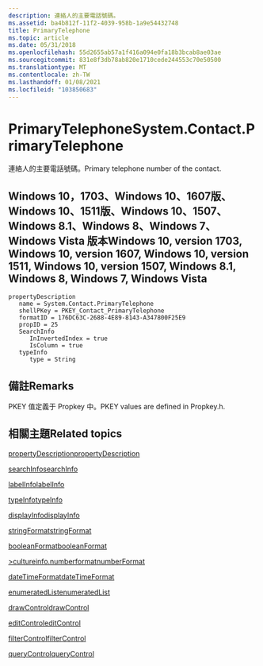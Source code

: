 ```yaml
---
description: 連絡人的主要電話號碼。
ms.assetid: ba4b812f-11f2-4039-958b-1a9e54432748
title: PrimaryTelephone
ms.topic: article
ms.date: 05/31/2018
ms.openlocfilehash: 55d2655ab57a1f416a094e0fa18b3bcab8ae03ae
ms.sourcegitcommit: 831e8f3db78ab820e1710cede244553c70e50500
ms.translationtype: MT
ms.contentlocale: zh-TW
ms.lasthandoff: 01/08/2021
ms.locfileid: "103850683"
---
```

# <a name="systemcontactprimarytelephone"></a><span data-ttu-id="10867-103">PrimaryTelephone</span><span class="sxs-lookup"><span data-stu-id="10867-103">System.Contact.PrimaryTelephone</span></span>

<span data-ttu-id="10867-104">連絡人的主要電話號碼。</span><span class="sxs-lookup"><span data-stu-id="10867-104">Primary telephone number of the contact.</span></span>

## <a name="windows-10-version-1703-windows-10-version-1607-windows-10-version-1511-windows-10-version-1507-windows-81-windows-8-windows-7-windows-vista"></a><span data-ttu-id="10867-105">Windows 10，1703、Windows 10、1607版、Windows 10、1511版、Windows 10、1507、Windows 8.1、Windows 8、Windows 7、Windows Vista 版本</span><span class="sxs-lookup"><span data-stu-id="10867-105">Windows 10, version 1703, Windows 10, version 1607, Windows 10, version 1511, Windows 10, version 1507, Windows 8.1, Windows 8, Windows 7, Windows Vista</span></span>

```
propertyDescription
   name = System.Contact.PrimaryTelephone
   shellPKey = PKEY_Contact_PrimaryTelephone
   formatID = 176DC63C-2688-4E89-8143-A347800F25E9
   propID = 25
   SearchInfo
      InInvertedIndex = true
      IsColumn = true
   typeInfo
      type = String
```

## <a name="remarks"></a><span data-ttu-id="10867-106">備註</span><span class="sxs-lookup"><span data-stu-id="10867-106">Remarks</span></span>

<span data-ttu-id="10867-107">PKEY 值定義于 Propkey 中。</span><span class="sxs-lookup"><span data-stu-id="10867-107">PKEY values are defined in Propkey.h.</span></span>

## <a name="related-topics"></a><span data-ttu-id="10867-108">相關主題</span><span class="sxs-lookup"><span data-stu-id="10867-108">Related topics</span></span>

<dl> <dt>

[<span data-ttu-id="10867-109">propertyDescription</span><span class="sxs-lookup"><span data-stu-id="10867-109">propertyDescription</span></span>](./propdesc-schema-propertydescription.md)
</dt> <dt>

[<span data-ttu-id="10867-110">searchInfo</span><span class="sxs-lookup"><span data-stu-id="10867-110">searchInfo</span></span>](./propdesc-schema-searchinfo.md)
</dt> <dt>

[<span data-ttu-id="10867-111">labelInfo</span><span class="sxs-lookup"><span data-stu-id="10867-111">labelInfo</span></span>](./propdesc-schema-labelinfo.md)
</dt> <dt>

[<span data-ttu-id="10867-112">typeInfo</span><span class="sxs-lookup"><span data-stu-id="10867-112">typeInfo</span></span>](./propdesc-schema-typeinfo.md)
</dt> <dt>

[<span data-ttu-id="10867-113">displayInfo</span><span class="sxs-lookup"><span data-stu-id="10867-113">displayInfo</span></span>](./propdesc-schema-displayinfo.md)
</dt> <dt>

[<span data-ttu-id="10867-114">stringFormat</span><span class="sxs-lookup"><span data-stu-id="10867-114">stringFormat</span></span>](./propdesc-schema-stringformat.md)
</dt> <dt>

[<span data-ttu-id="10867-115">booleanFormat</span><span class="sxs-lookup"><span data-stu-id="10867-115">booleanFormat</span></span>](./propdesc-schema-booleanformat.md)
</dt> <dt>

[<span data-ttu-id="10867-116">>cultureinfo.numberformat</span><span class="sxs-lookup"><span data-stu-id="10867-116">numberFormat</span></span>](./propdesc-schema-numberformat.md)
</dt> <dt>

[<span data-ttu-id="10867-117">dateTimeFormat</span><span class="sxs-lookup"><span data-stu-id="10867-117">dateTimeFormat</span></span>](./propdesc-schema-datetimeformat.md)
</dt> <dt>

[<span data-ttu-id="10867-118">enumeratedList</span><span class="sxs-lookup"><span data-stu-id="10867-118">enumeratedList</span></span>](./propdesc-schema-enumeratedlist.md)
</dt> <dt>

[<span data-ttu-id="10867-119">drawControl</span><span class="sxs-lookup"><span data-stu-id="10867-119">drawControl</span></span>](./propdesc-schema-drawcontrol.md)
</dt> <dt>

[<span data-ttu-id="10867-120">editControl</span><span class="sxs-lookup"><span data-stu-id="10867-120">editControl</span></span>](./propdesc-schema-editcontrol.md)
</dt> <dt>

[<span data-ttu-id="10867-121">filterControl</span><span class="sxs-lookup"><span data-stu-id="10867-121">filterControl</span></span>](./propdesc-schema-filtercontrol.md)
</dt> <dt>

[<span data-ttu-id="10867-122">queryControl</span><span class="sxs-lookup"><span data-stu-id="10867-122">queryControl</span></span>](./propdesc-schema-querycontrol.md)
</dt> </dl>

 

 
